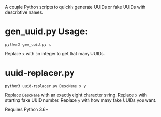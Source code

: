 A couple Python scripts to quickly generate UUIDs or fake UUIDs with descriptive names.

# gen_uuid.py Usage:
```
python3 gen_uuid.py x
```
Replace `x` with an integer to get that many UUIDs.

# uuid-replacer.py
```
python3 uuid-replacer.py DescName x y
```
Replace `DescName` with an exactly eight character string.
Replace `x` with starting fake UUID number.
Replace `y` with how many fake UUIDs you want.

Requires Python 3.6+
